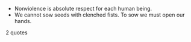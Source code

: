  - Nonviolence is absolute respect for each human being.
 - We cannot sow seeds with clenched fists. To sow we must open our hands.

2 quotes